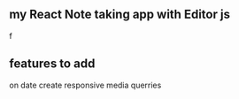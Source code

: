 ## my React Note taking app with Editor js 
f
## features to add 
on date create 
responsive media querries 

